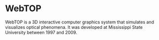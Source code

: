 WebTOP
======

WebTOP is a 3D interactive computer graphics system that simulates and visualizes optical phenomena. It was developed at Mississippi State University between 1997 and 2009.
